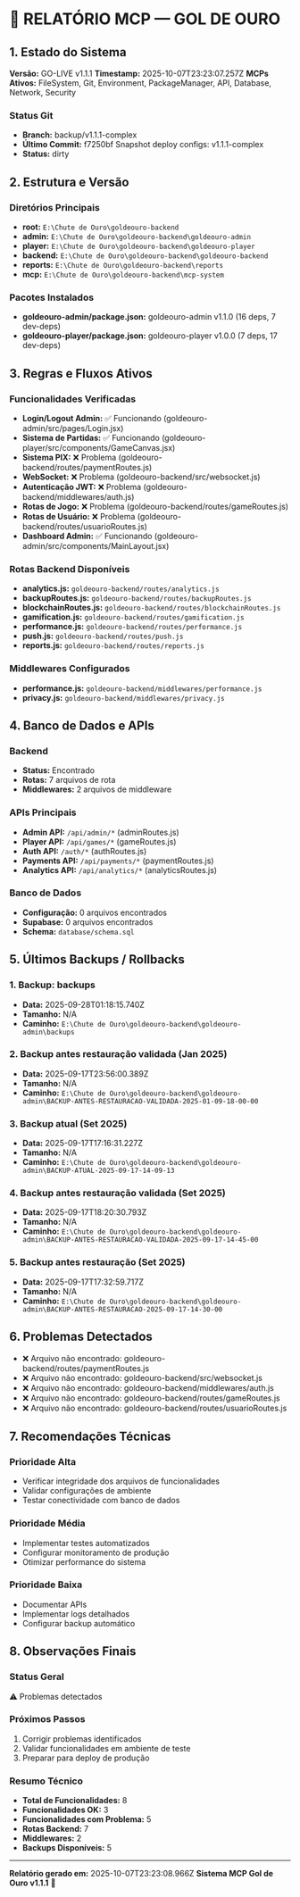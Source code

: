 # 🧾 RELATÓRIO MCP — GOL DE OURO

## 1. Estado do Sistema

**Versão:** GO-LIVE v1.1.1
**Timestamp:** 2025-10-07T23:23:07.257Z
**MCPs Ativos:** FileSystem, Git, Environment, PackageManager, API, Database, Network, Security

### Status Git
- **Branch:** backup/v1.1.1-complex
- **Último Commit:** f7250bf Snapshot deploy configs: v1.1.1-complex
- **Status:** dirty

## 2. Estrutura e Versão

### Diretórios Principais
- **root:** `E:\Chute de Ouro\goldeouro-backend`
- **admin:** `E:\Chute de Ouro\goldeouro-backend\goldeouro-admin`
- **player:** `E:\Chute de Ouro\goldeouro-backend\goldeouro-player`
- **backend:** `E:\Chute de Ouro\goldeouro-backend\goldeouro-backend`
- **reports:** `E:\Chute de Ouro\goldeouro-backend\reports`
- **mcp:** `E:\Chute de Ouro\goldeouro-backend\mcp-system`

### Pacotes Instalados
- **goldeouro-admin/package.json:** goldeouro-admin v1.1.0 (16 deps, 7 dev-deps)
- **goldeouro-player/package.json:** goldeouro-player v1.0.0 (7 deps, 17 dev-deps)

## 3. Regras e Fluxos Ativos

### Funcionalidades Verificadas
- **Login/Logout Admin:** ✅ Funcionando (goldeouro-admin/src/pages/Login.jsx)
- **Sistema de Partidas:** ✅ Funcionando (goldeouro-player/src/components/GameCanvas.jsx)
- **Sistema PIX:** ❌ Problema (goldeouro-backend/routes/paymentRoutes.js)
- **WebSocket:** ❌ Problema (goldeouro-backend/src/websocket.js)
- **Autenticação JWT:** ❌ Problema (goldeouro-backend/middlewares/auth.js)
- **Rotas de Jogo:** ❌ Problema (goldeouro-backend/routes/gameRoutes.js)
- **Rotas de Usuário:** ❌ Problema (goldeouro-backend/routes/usuarioRoutes.js)
- **Dashboard Admin:** ✅ Funcionando (goldeouro-admin/src/components/MainLayout.jsx)

### Rotas Backend Disponíveis
- **analytics.js:** `goldeouro-backend/routes/analytics.js`
- **backupRoutes.js:** `goldeouro-backend/routes/backupRoutes.js`
- **blockchainRoutes.js:** `goldeouro-backend/routes/blockchainRoutes.js`
- **gamification.js:** `goldeouro-backend/routes/gamification.js`
- **performance.js:** `goldeouro-backend/routes/performance.js`
- **push.js:** `goldeouro-backend/routes/push.js`
- **reports.js:** `goldeouro-backend/routes/reports.js`

### Middlewares Configurados
- **performance.js:** `goldeouro-backend/middlewares/performance.js`
- **privacy.js:** `goldeouro-backend/middlewares/privacy.js`

## 4. Banco de Dados e APIs

### Backend
- **Status:** Encontrado
- **Rotas:** 7 arquivos de rota
- **Middlewares:** 2 arquivos de middleware

### APIs Principais
- **Admin API:** `/api/admin/*` (adminRoutes.js)
- **Player API:** `/api/games/*` (gameRoutes.js)
- **Auth API:** `/auth/*` (authRoutes.js)
- **Payments API:** `/api/payments/*` (paymentRoutes.js)
- **Analytics API:** `/api/analytics/*` (analyticsRoutes.js)

### Banco de Dados
- **Configuração:** 0 arquivos encontrados
- **Supabase:** 0 arquivos encontrados
- **Schema:** `database/schema.sql`

## 5. Últimos Backups / Rollbacks

### 1. Backup: backups
- **Data:** 2025-09-28T01:18:15.740Z
- **Tamanho:** N/A
- **Caminho:** `E:\Chute de Ouro\goldeouro-backend\goldeouro-admin\backups`

### 2. Backup antes restauração validada (Jan 2025)
- **Data:** 2025-09-17T23:56:00.389Z
- **Tamanho:** N/A
- **Caminho:** `E:\Chute de Ouro\goldeouro-backend\goldeouro-admin\BACKUP-ANTES-RESTAURACAO-VALIDADA-2025-01-09-18-00-00`

### 3. Backup atual (Set 2025)
- **Data:** 2025-09-17T17:16:31.227Z
- **Tamanho:** N/A
- **Caminho:** `E:\Chute de Ouro\goldeouro-backend\goldeouro-admin\BACKUP-ATUAL-2025-09-17-14-09-13`

### 4. Backup antes restauração validada (Set 2025)
- **Data:** 2025-09-17T18:20:30.793Z
- **Tamanho:** N/A
- **Caminho:** `E:\Chute de Ouro\goldeouro-backend\goldeouro-admin\BACKUP-ANTES-RESTAURACAO-VALIDADA-2025-09-17-14-45-00`

### 5. Backup antes restauração (Set 2025)
- **Data:** 2025-09-17T17:32:59.717Z
- **Tamanho:** N/A
- **Caminho:** `E:\Chute de Ouro\goldeouro-backend\goldeouro-admin\BACKUP-ANTES-RESTAURACAO-2025-09-17-14-30-00`

## 6. Problemas Detectados

- ❌ Arquivo não encontrado: goldeouro-backend/routes/paymentRoutes.js
- ❌ Arquivo não encontrado: goldeouro-backend/src/websocket.js
- ❌ Arquivo não encontrado: goldeouro-backend/middlewares/auth.js
- ❌ Arquivo não encontrado: goldeouro-backend/routes/gameRoutes.js
- ❌ Arquivo não encontrado: goldeouro-backend/routes/usuarioRoutes.js

## 7. Recomendações Técnicas

### Prioridade Alta
- Verificar integridade dos arquivos de funcionalidades
- Validar configurações de ambiente
- Testar conectividade com banco de dados

### Prioridade Média
- Implementar testes automatizados
- Configurar monitoramento de produção
- Otimizar performance do sistema

### Prioridade Baixa
- Documentar APIs
- Implementar logs detalhados
- Configurar backup automático

## 8. Observações Finais

### Status Geral
⚠️ Problemas detectados

### Próximos Passos
1. Corrigir problemas identificados
2. Validar funcionalidades em ambiente de teste
3. Preparar para deploy de produção

### Resumo Técnico
- **Total de Funcionalidades:** 8
- **Funcionalidades OK:** 3
- **Funcionalidades com Problema:** 5
- **Rotas Backend:** 7
- **Middlewares:** 2
- **Backups Disponíveis:** 5

---
**Relatório gerado em:** 2025-10-07T23:23:08.966Z
**Sistema MCP Gol de Ouro v1.1.1** 🤖
